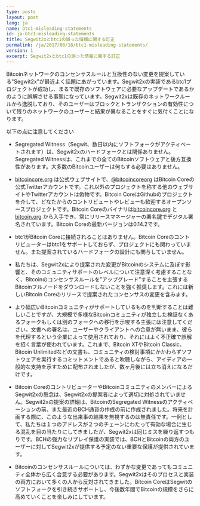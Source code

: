 ```yaml
---
type: posts
layout: post
lang: ja
name: btc1-misleading-statements
id: ja-btc1-misleading-statements
title: Segwit2xとbtc1の誤った情報に関する訂正
permalink: /ja/2017/08/18/btc1-misleading-statements/
version: 1
excerpt: Segwit2xとbtc1の誤った情報に関する訂正
---
```


Bitcoinネットワークのコンセンサスルールと互換性のない変更を提案している"Segwit2x"が最近よく話題にあがっています。Segwit2xの実装であるbtc1プロジェクトが成功し、まるで既存のソフトウェアに必要なアップデートであるかのように誤解させる事態になっています。Segwit2xは既存のネットワークルールから逸脱しており、そのユーザーはブロックとトランザクションの有効性について残りのネットワークのユーザーと結果が異なることをすぐに気付くことになります。

以下の点に注意してください
  
  * Segregated Witness（Segwit、数日以内にソフトフォークがアクティベートされます）は、Segwit2xのハードフォークとは関係ありません。Segregated Witnessは、これまでの全てのBitcoinソフトウェアと後方互換性があります。大多数のBitcoinユーザーは何もする必要はありません。
  
  * [bitcoincore.org](https://bitcoincore.org) は公式ウェブサイトで、[@bitcoincoreorg](https://twitter.com/bitcoincoreorg) はBitcoin Coreの公式Twitterアカウントです。これ以外のプロジェクトを称する他のウェブサイトやTwitterアカウントは偽物です。Bitcoin CoreはGithubのプロジェクトを介して、どなたからのコントリビュートやレビューも歓迎するオープンソースプロジェクトです。Bitcoin Coreのバイナリは[bitcoincore.org](https://bitcoincore.org/bin/) と [bitcoin.org](https://bitcoin.org/bin/) から入手でき、常にリリースマネージャーの署名鍵でデジタル署名されています。Bitcoin Coreの最新バージョンは0.14.2です。

  * btc1がBitcoin Coreに接続されることはありません。Bitcoin Coreのコントリビューターはbtc1をサポートしておらず、プロジェクトにも関わっていません。また提案されているハードフォークの設計にも関与していません。
   
  * 私たちは、Segwit2xにより提案された変更がBitcoinのシステムに及ぼす影響と、そのコミュニティサポートのレベルについて注意深く考慮することなく、Bitcoinのコンセンサスルールを”アップグレード”することを主張するBitcoinフルノードをダウンロードしないことを強く推奨します。これには新しいBitcoin Coreのリリースで提案されたコンセンサスの変更を含みます。

  * より幅広いBitcoinコミュニティがサポートしているものを判断することは難しいことですが、大規模で多様なBitcoinコミュニティが独立した検証なくあるフォークもしくは別のフォークへの移行を示唆する主張には注意してください。文書への署名は、ユーザーやクライアントへの合意が無いまま、彼らを代理するという企業によって使用されており、それにはよく不正確で誤解を招く言葉が使われています。これまで、Bitcoin XTやBitcoin Classic、Bitcoin Unlimitedなどの文書も、コミュニティの検討事項にかかわらずソフトウェアを実行するコミットメントであると吹聴しながら、アイディアの一般的な支持を示すために配布されましたが、数ヶ月後には立ち消えになるだけです。

  * Bitcoin CoreのコントリビューターやBitcoinコミュニティのメンバーによるSegwit2xの懸念は、Segwit2xの提案者によって適切に対処されていません。Segwit2xの提案の詳細は、BitcoinのSegregated Witnessのアクティベーションの前、また最近のBCH通貨の作成の前に作成されました。将来を計画する際に、このような出来事の結果を無視するのは無責任です。一例として、私たちは１つのアドレスが２つのチェーンにわたって有効な場合に生じる混乱を目の当たりにしてきましたが、Segwit2xは同じミスを繰り返すつもりです。BCHの強力なリプレイ保護の実装では、BCHとBitcoinの両方のユーザーに対してSegwit2xが提供する予定のない重要な保護が提供されています。
 
  * Bitcoinのコンセンサスルールについては、わずかな変更であってもコミュニティ全体から広く合意する必要があります。Segwit2xはそのプロセスと実装の両方において多くの人から反対されてきました。Bitcoin CoreはSegwitのソフトフォークを引き続きサポートし、今後数年間でBitcoinの規模をさらに高めていくことを楽しみにしています。
